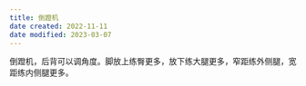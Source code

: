 ```yaml
---
title: 倒蹬机
date created: 2022-11-11
date modified: 2023-03-07
---
```


倒蹬机，后背可以调角度。脚放上练臀更多，放下练大腿更多，窄距练外侧腿，宽距练内侧腿更多。
